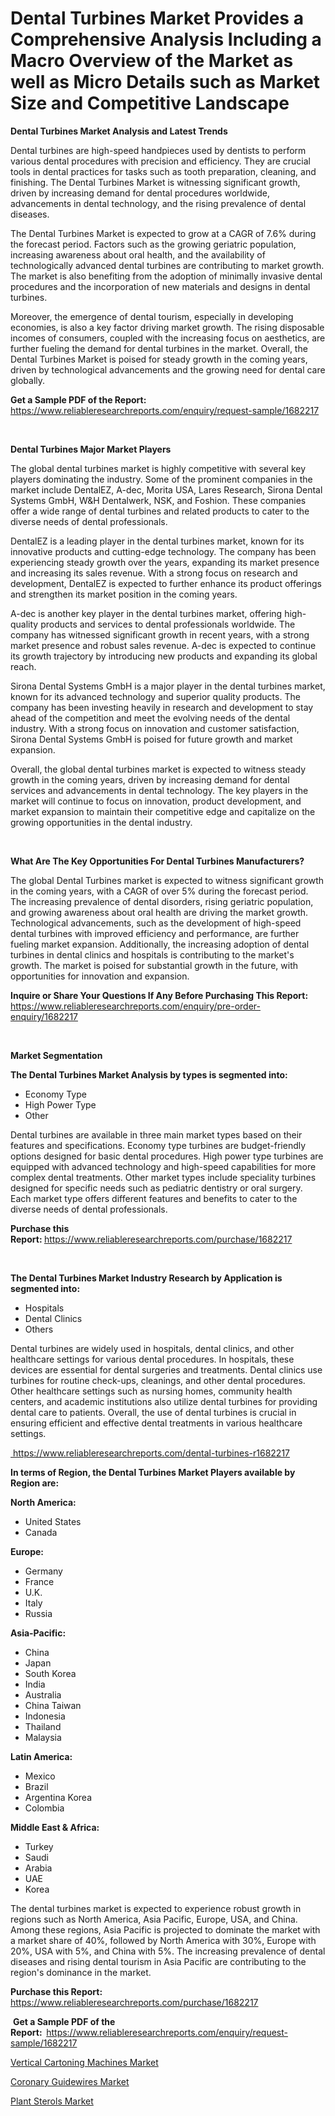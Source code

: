 <p><h1>Dental Turbines Market Provides a Comprehensive Analysis Including a Macro Overview of the Market as well as Micro Details such as Market Size and Competitive Landscape</h1></p><p><strong>Dental Turbines Market Analysis and Latest Trends</strong></p>
<p><p>Dental turbines are high-speed handpieces used by dentists to perform various dental procedures with precision and efficiency. They are crucial tools in dental practices for tasks such as tooth preparation, cleaning, and finishing. The Dental Turbines Market is witnessing significant growth, driven by increasing demand for dental procedures worldwide, advancements in dental technology, and the rising prevalence of dental diseases.</p><p>The Dental Turbines Market is expected to grow at a CAGR of 7.6% during the forecast period. Factors such as the growing geriatric population, increasing awareness about oral health, and the availability of technologically advanced dental turbines are contributing to market growth. The market is also benefiting from the adoption of minimally invasive dental procedures and the incorporation of new materials and designs in dental turbines.</p><p>Moreover, the emergence of dental tourism, especially in developing economies, is also a key factor driving market growth. The rising disposable incomes of consumers, coupled with the increasing focus on aesthetics, are further fueling the demand for dental turbines in the market. Overall, the Dental Turbines Market is poised for steady growth in the coming years, driven by technological advancements and the growing need for dental care globally.</p></p>
<p><strong>Get a Sample PDF of the Report:&nbsp;</strong> <a href="https://www.reliableresearchreports.com/enquiry/request-sample/1682217">https://www.reliableresearchreports.com/enquiry/request-sample/1682217</a></p>
<p>&nbsp;</p>
<p><strong>Dental Turbines Major Market Players</strong></p>
<p><p>The global dental turbines market is highly competitive with several key players dominating the industry. Some of the prominent companies in the market include DentalEZ, A-dec, Morita USA, Lares Research, Sirona Dental Systems GmbH, W&H Dentalwerk, NSK, and Foshion. These companies offer a wide range of dental turbines and related products to cater to the diverse needs of dental professionals.</p><p>DentalEZ is a leading player in the dental turbines market, known for its innovative products and cutting-edge technology. The company has been experiencing steady growth over the years, expanding its market presence and increasing its sales revenue. With a strong focus on research and development, DentalEZ is expected to further enhance its product offerings and strengthen its market position in the coming years.</p><p>A-dec is another key player in the dental turbines market, offering high-quality products and services to dental professionals worldwide. The company has witnessed significant growth in recent years, with a strong market presence and robust sales revenue. A-dec is expected to continue its growth trajectory by introducing new products and expanding its global reach.</p><p>Sirona Dental Systems GmbH is a major player in the dental turbines market, known for its advanced technology and superior quality products. The company has been investing heavily in research and development to stay ahead of the competition and meet the evolving needs of the dental industry. With a strong focus on innovation and customer satisfaction, Sirona Dental Systems GmbH is poised for future growth and market expansion.</p><p>Overall, the global dental turbines market is expected to witness steady growth in the coming years, driven by increasing demand for dental services and advancements in dental technology. The key players in the market will continue to focus on innovation, product development, and market expansion to maintain their competitive edge and capitalize on the growing opportunities in the dental industry.</p></p>
<p>&nbsp;</p>
<p><strong>What Are The Key Opportunities For Dental Turbines Manufacturers?</strong></p>
<p><p>The global Dental Turbines market is expected to witness significant growth in the coming years, with a CAGR of over 5% during the forecast period. The increasing prevalence of dental disorders, rising geriatric population, and growing awareness about oral health are driving the market growth. Technological advancements, such as the development of high-speed dental turbines with improved efficiency and performance, are further fueling market expansion. Additionally, the increasing adoption of dental turbines in dental clinics and hospitals is contributing to the market's growth. The market is poised for substantial growth in the future, with opportunities for innovation and expansion.</p></p>
<p><strong>Inquire or Share Your Questions If Any Before Purchasing This Report:</strong> <a href="https://www.reliableresearchreports.com/enquiry/pre-order-enquiry/1682217">https://www.reliableresearchreports.com/enquiry/pre-order-enquiry/1682217</a></p>
<p>&nbsp;</p>
<p><strong>Market Segmentation</strong></p>
<p><strong>The Dental Turbines Market Analysis by types is segmented into:</strong></p>
<p><ul><li>Economy Type</li><li>High Power Type</li><li>Other</li></ul></p>
<p><p>Dental turbines are available in three main market types based on their features and specifications. Economy type turbines are budget-friendly options designed for basic dental procedures. High power type turbines are equipped with advanced technology and high-speed capabilities for more complex dental treatments. Other market types include speciality turbines designed for specific needs such as pediatric dentistry or oral surgery. Each market type offers different features and benefits to cater to the diverse needs of dental professionals.</p></p>
<p><strong>Purchase this Report:&nbsp;</strong><a href="https://www.reliableresearchreports.com/purchase/1682217">https://www.reliableresearchreports.com/purchase/1682217</a></p>
<p>&nbsp;</p>
<p><strong>The Dental Turbines Market Industry Research by Application is segmented into:</strong></p>
<p><ul><li>Hospitals</li><li>Dental Clinics</li><li>Others</li></ul></p>
<p><p>Dental turbines are widely used in hospitals, dental clinics, and other healthcare settings for various dental procedures. In hospitals, these devices are essential for dental surgeries and treatments. Dental clinics use turbines for routine check-ups, cleanings, and other dental procedures. Other healthcare settings such as nursing homes, community health centers, and academic institutions also utilize dental turbines for providing dental care to patients. Overall, the use of dental turbines is crucial in ensuring efficient and effective dental treatments in various healthcare settings.</p></p>
<p><a href="https://www.reliableresearchreports.com/dental-turbines-r1682217">&nbsp;https://www.reliableresearchreports.com/dental-turbines-r1682217</a></p>
<p><strong>In terms of Region, the Dental Turbines Market Players available by Region are:</strong></p>
<p>
    <p> <strong> North America: </strong>
        <ul>
            <li>United States</li>
            <li>Canada</li>
        </ul>
        </p> 
    <p> <strong> Europe: </strong>
        <ul>
            <li>Germany</li>
            <li>France</li>
            <li>U.K.</li>
            <li>Italy</li>
            <li>Russia</li>
        </ul>
        </p> 
    <p> <strong> Asia-Pacific: </strong>
        <ul>
            <li>China</li>
            <li>Japan</li>
            <li>South Korea</li>
            <li>India</li>
            <li>Australia</li>
            <li>China Taiwan</li>
            <li>Indonesia</li>
            <li>Thailand</li>
            <li>Malaysia</li>
        </ul>
        </p> 
    <p> <strong> Latin America: </strong>
        <ul>
            <li>Mexico</li>
            <li>Brazil</li>
            <li>Argentina Korea</li>
            <li>Colombia</li>
        </ul>
        </p> 
    <p> <strong> Middle East & Africa: </strong>
        <ul>
            <li>Turkey</li>
            <li>Saudi</li>
            <li>Arabia</li>
            <li>UAE</li>
            <li>Korea</li>
        </ul>
    </p>
    </p>
<p><p>The dental turbines market is expected to experience robust growth in regions such as North America, Asia Pacific, Europe, USA, and China. Among these regions, Asia Pacific is projected to dominate the market with a market share of 40%, followed by North America with 30%, Europe with 20%, USA with 5%, and China with 5%. The increasing prevalence of dental diseases and rising dental tourism in Asia Pacific are contributing to the region's dominance in the market.</p></p>
<p><strong>Purchase this Report: </strong><a href="https://www.reliableresearchreports.com/purchase/1682217">https://www.reliableresearchreports.com/purchase/1682217</a></p>
<p>&nbsp;<strong>Get a Sample PDF of the Report:&nbsp;&nbsp;</strong><a href="https://www.reliableresearchreports.com/enquiry/request-sample/1682217">https://www.reliableresearchreports.com/enquiry/request-sample/1682217</a></p>
<p><strong></strong></p>
<p><p><a href="https://www.linkedin.com/pulse/vertical-cartoning-machines-market-trends-forecast-competitive-4u5uf">Vertical Cartoning Machines Market</a></p><p><a href="https://github.com/ashman753/Market-Research-Report-List-1/blob/main/coronary-guidewires-market.md">Coronary Guidewires Market</a></p><p><a href="https://github.com/SashaBeier2023/Market-Research-Report-List-1/blob/main/plant-sterols-market.md">Plant Sterols Market</a></p></p>